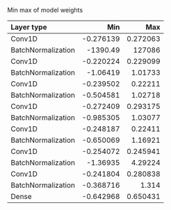Min max of model weights

| Layer type         |          Min |           Max |
|:-------------------|-------------:|--------------:|
| Conv1D             |    -0.276139 |      0.272063 |
| BatchNormalization | -1390.49     | 127086        |
| Conv1D             |    -0.220224 |      0.229099 |
| BatchNormalization |    -1.06419  |      1.01733  |
| Conv1D             |    -0.239502 |      0.22211  |
| BatchNormalization |    -0.504581 |      1.02718  |
| Conv1D             |    -0.272409 |      0.293175 |
| BatchNormalization |    -0.985305 |      1.03077  |
| Conv1D             |    -0.248187 |      0.22411  |
| BatchNormalization |    -0.650069 |      1.16921  |
| Conv1D             |    -0.254072 |      0.245941 |
| BatchNormalization |    -1.36935  |      4.29224  |
| Conv1D             |    -0.241804 |      0.280838 |
| BatchNormalization |    -0.368716 |      1.314    |
| Dense              |    -0.642968 |      0.650431 |